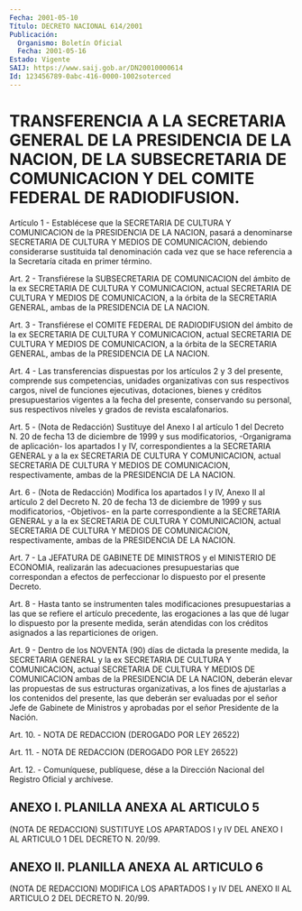 ```yaml
---
Fecha: 2001-05-10
Título: DECRETO NACIONAL 614/2001
Publicación:
  Organismo: Boletín Oficial
  Fecha: 2001-05-16
Estado: Vigente
SAIJ: https://www.saij.gob.ar/DN20010000614
Id: 123456789-0abc-416-0000-1002soterced
---
```

# TRANSFERENCIA A LA SECRETARIA GENERAL DE LA PRESIDENCIA DE LA NACION, DE LA SUBSECRETARIA DE COMUNICACION Y DEL COMITE FEDERAL DE RADIODIFUSION.

<a id="1"></a>
Artículo 1 - Establécese que la SECRETARIA DE CULTURA Y COMUNICACION de la PRESIDENCIA DE LA NACION, pasará a denominarse SECRETARIA DE CULTURA Y MEDIOS DE COMUNICACION, debiendo considerarse sustituida tal denominación cada vez que  se  hace referencia a la Secretaría citada en primer término.

<a id="2"></a>
Art.  2  - Transfiérese la SUBSECRETARIA DE COMUNICACION del ámbito de la ex SECRETARIA  DE  CULTURA Y COMUNICACION, actual SECRETARIA DE CULTURA Y MEDIOS DE COMUNICACION,  a la órbita de la SECRETARIA GENERAL, ambas de la PRESIDENCIA DE LA NACION.

<a id="3"></a>
Art. 3 - Transfiérese el COMITE FEDERAL DE RADIODIFUSION del ámbito de la ex SECRETARIA DE CULTURA Y COMUNICACION,  actual  SECRETARIA DE  CULTURA Y MEDIOS DE COMUNICACION, a la órbita de la SECRETARIA GENERAL, ambas de la PRESIDENCIA DE LA NACION.

<a id="4"></a>
Art.  4 - Las transferencias dispuestas por los artículos 2 y 3 del presente,  comprende  sus competencias, unidades organizativas con sus respectivos cargos, nivel de funciones ejecutivas, dotaciones, bienes  y  créditos presupuestarios  vigentes  a  la  fecha  del presente, conservando  su  personal,  sus  respectivos  niveles  y grados de revista escalafonarios.

<a id="5"></a>
Art.  5 - (Nota de Redacción) Sustituye del Anexo I al artículo 1 del Decreto N. 20 de fecha 13 de diciembre de 1999 y sus modificatorios, -Organigrama de aplicación- los apartados I y IV, correspondientes a la SECRETARIA GENERAL y a la ex SECRETARIA DE CULTURA Y COMUNICACION, actual SECRETARIA DE CULTURA Y MEDIOS DE COMUNICACION, respectivamente, ambas de la PRESIDENCIA DE  LA NACION.

<a id="6"></a>
Art. 6 - (Nota de Redacción) Modifica los apartados I y IV, Anexo II al artículo 2 del Decreto N. 20 de fecha 13 de diciembre de 1999 y sus modificatorios, -Objetivos- en la parte correspondiente  a  la SECRETARIA GENERAL y a la ex SECRETARIA DE CULTURA Y COMUNICACION, actual SECRETARIA DE CULTURA Y MEDIOS DE COMUNICACION, respectivamente, ambas de la PRESIDENCIA  DE  LA  NACION.

<a id="7"></a>
Art. 7 - La JEFATURA DE  GABINETE  DE  MINISTROS y el MINISTERIO DE ECONOMIA,    realizarán   las  adecuaciones  presupuestarias    que correspondan  a  efectos  de  perfeccionar  lo  dispuesto  por  el presente Decreto.

<a id="8"></a>
Art.  8  -  Hasta  tanto  se  instrumenten    tales  modificaciones presupuestarias a las que se refiere el artículo  precedente,  las erogaciones a las que dé lugar lo dispuesto por la presente medida, serán  atendidas  con los créditos asignados a las reparticiones de origen.

<a id="9"></a>
Art. 9 - Dentro de  los  NOVENTA  (90)  días de dictada la presente medida,  la  SECRETARIA GENERAL y la ex SECRETARIA  DE  CULTURA  Y COMUNICACION, actual SECRETARIA DE CULTURA Y MEDIOS DE COMUNICACION ambas de la PRESIDENCIA DE LA NACION, deberán elevar las propuestas  de  sus  estructuras organizativas, a los fines de ajustarlas a los contenidos  del  presente,  las  que  deberán  ser evaluadas  por  el  señor Jefe de Gabinete de Ministros y aprobadas por el señor Presidente de la Nación.

<a id="10"></a>
Art. 10. - NOTA DE REDACCION (DEROGADO POR LEY 26522)

<a id="11"></a>
Art. 11. - NOTA DE REDACCION (DEROGADO POR LEY 26522)

<a id="12"></a>
Art. 12. - Comuníquese,  publíquese,  dése  a la Dirección Nacional del Registro Oficial y archívese.

## ANEXO I. PLANILLA ANEXA AL ARTICULO 5

<a id="1"></a>
(NOTA DE REDACCION) SUSTITUYE LOS APARTADOS I y IV DEL ANEXO I AL ARTICULO 1 DEL DECRETO N. 20/99.

## ANEXO II. PLANILLA ANEXA AL ARTICULO 6

<a id="1"></a>
(NOTA DE REDACCION) MODIFICA LOS APARTADOS I y IV DEL ANEXO II AL ARTICULO 2 DEL DECRETO N. 20/99.